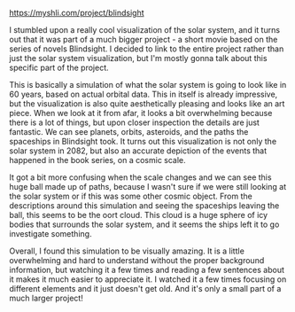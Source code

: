 https://myshli.com/project/blindsight

I stumbled upon a really cool visualization of the solar system, and it turns out that it was part of a much bigger project - a short movie based on the series of novels Blindsight. I decided to link to the entire project rather than just the solar system visualization, but I'm mostly gonna talk about this specific part of the project.

This is basically a simulation of what the solar system is going to look like in 60 years, based on actual orbital data. This in itself is already impressive, but the visualization is also quite aesthetically pleasing and looks like an art piece. When we look at it from afar, it looks a bit overwhelming because there is a lot of things, but upon closer inspection the details are just fantastic. We can see planets, orbits, asteroids, and the paths the spaceships in Blindsight took. It turns out this visualization is not only the solar system in 2082, but also an accurate depiction of the events that happened in the book series, on a cosmic scale. 

It got a bit more confusing when the scale changes and we can see this huge ball made up of paths, because I wasn't sure if we were still looking at the solar system or if this was some other cosmic object. From the descriptions around this simulation and seeing the spaceships leaving the ball, this seems to be the oort cloud. This cloud is a huge sphere of icy bodies that surrounds the solar system, and it seems the ships left it to go investigate something. 

Overall, I found this simulation to be visually amazing. It is a little overwhelming and hard to understand without the proper background information, but watching it a few times and reading a few sentences about it makes it much easier to appreciate it. I watched it a few times focusing on different elements and it just doesn't get old. And it's only a small part of a much larger project!
 
